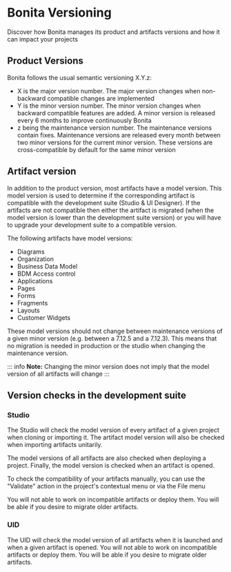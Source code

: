 # Bonita Versioning
Discover how Bonita manages its product and artifacts versions and how it can impact your projects

## Product Versions

Bonita follows the usual semantic versioning X.Y.z:
* X is the major version number. The major version changes when non-backward compatible changes are implemented
* Y is the minor version number. The minor version changes when backward compatible features are added. A minor version is released every 6 months to improve continuously Bonita
* z being the maintenance version number. The maintenance versions contain fixes. Maintenance versions are released every month between two minor versions for the current minor version. These versions are cross-compatible by default for the same minor version

## Artifact version

In addition to the product version, most artifacts have a model version. This model version is used to determine if the corresponding artifact is compatible with the development suite (Studio & UI Designer).
If the artifacts are not compatible then either the artifact is migrated (when the model version is lower than the development suite version) or you will have to upgrade your development suite to a compatible version.

The following artifacts have model versions:
* Diagrams
* Organization
* Business Data Model
* BDM Access control
* Applications 
* Pages
* Forms
* Fragments
* Layouts
* Customer Widgets

These model versions should not change between maintenance versions of a given minor version (e.g. between a 7.12.5 and a 7.12.3). This means that no migration is needed in production or the studio when changing the maintenance version.

::: info
**Note:** Changing the minor version does not imply that the model version of all artifacts will change
:::

## Version checks in the development suite

### Studio
The Studio will check the model version of every artifact of a given project when cloning or importing it. The artifact model version will also be checked when importing artifacts unitarily. 

The model versions of all artifacts are also checked when deploying a project. Finally, the model version is checked when an artifact is opened.

To check the compatibility of your artifacts manually, you can use the "Validate" action in the project's contextual menu or via the File menu

You will not able to work on incompatible artifacts or deploy them. You will be able if you desire to migrate older artifacts.

### UID

The UID will check the model version of all artifacts when it is launched and when a given artifact is opened. You will not able to work on incompatible artifacts or deploy them. You will be able if you desire to migrate older artifacts.
